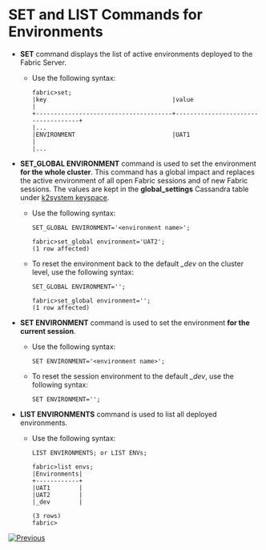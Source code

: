 # SET and LIST Commands for Environments

- **SET** command displays the list of active environments deployed to the Fabric Server.

  - Use the following syntax:

    ~~~
    fabric>set;
    |key                                   |value                               |
    +--------------------------------------+------------------------------------+
    |...           
    |ENVIRONMENT                           |UAT1                                |
    |...
    ~~~

- **SET_GLOBAL ENVIRONMENT** command is used to set the environment **for the whole cluster**. This command has a global impact and replaces the active environment of all open Fabric sessions and of new Fabric sessions. The values are kept in the **global_settings** Cassandra table under [k2system keyspace](/articles/02_fabric_architecture/06_cassandra_keyspaces_for_fabric.md).

  - Use the following syntax:

    ~~~
    SET_GLOBAL ENVIRONMENT='<environment name>';
    
    fabric>set_global environment='UAT2';
    (1 row affected)
    ~~~
    
  - To reset the environment back to the default *_dev* on the cluster level, use the following syntax:

    ~~~
    SET_GLOBAL ENVIRONMENT='';
    
    fabric>set_global environment='';
    (1 row affected)
    ~~~

- **SET ENVIRONMENT** command is used to set the environment **for the current session**.

  - Use the following syntax:

    ~~~
    SET ENVIRONMENT='<environment name>';
    ~~~

  - To reset the session environment to the default *_dev*, use the following syntax:

    ~~~
    SET ENVIRONMENT='';
    ~~~

* **LIST ENVIRONMENTS** command is used to list all deployed environments.

  * Use the following syntax:

    ~~~
    LIST ENVIRONMENTS; or LIST ENVs;
    
    fabric>list envs;
    |Environments|
    +------------+
    |UAT1        |
    |UAT2        |
    |_dev        |
    
    (3 rows)
    fabric>
    ~~~

    



[![Previous](/articles/images/Previous.png)](04_offline_deployment.md)
